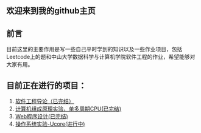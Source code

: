## 欢迎来到我的github主页

## 前言  
目前这里的主要作用是写一些自己平时学到的知识以及一些作业项目，包括Leetcode上的题和中山大学数据科学与计算机学院软件工程的作业，希望能够对大家有用。

## 目前正在进行的项目：  
1. [软件工程导论（已完结）](https://starashzero.github.io/swi-homework/)  
2. [计算机组成原理实验，单多周期CPU(已完结)](https://starashzero.github.io/Co-homework/)
3. [Web程序设计(已完结)](https://starashzero.github.io/Web-homework/)
4. [操作系统实验-Ucore(进行中)](https://starashzero.github.io/Ucore-homework/)
